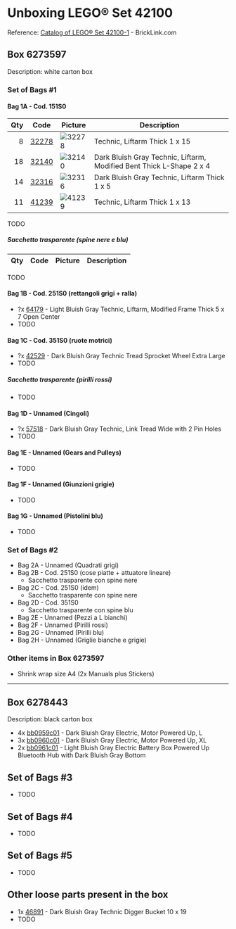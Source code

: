 # Unboxing LEGO&reg; Set 42100

Reference: [Catalog of LEGO&reg; Set 42100-1](https://www.bricklink.com/catalogItemInv.asp?S=42100-1) - BrickLink.com

<!-- (2022-02-16 22:00 CET) -->

## Box 6273597

Description: white carton box

### Set of Bags #1

#### Bag 1A - Cod. 151S0

Qty | Code | Picture | Description
---:|------|---------|----
  8 | [32278](https://www.bricklink.com/v2/catalog/catalogitem.page?P=32278&idColor=86#T=C&C=86) | ![32278](https://img.bricklink.com/ItemImage/PN/86/32278.png) | Technic, Liftarm Thick 1 x 15
 18 | [32140](https://www.bricklink.com/v2/catalog/catalogitem.page?P=32140&idColor=85) | ![32140](https://img.bricklink.com/P/85/32140.jpg) | Dark Bluish Gray Technic, Liftarm, Modified Bent Thick L-Shape 2 x 4
 14 | [32316](https://www.bricklink.com/v2/catalog/catalogitem.page?P=32316&idColor=85) | ![32316](https://img.bricklink.com/P/85/32316.jpg) | Dark Bluish Gray Technic, Liftarm Thick 1 x 5
 11 | [41239](https://www.bricklink.com/v2/catalog/catalogitem.page?P=41239&idColor=85#T=C&C=85) | ![41239](https://img.bricklink.com/ItemImage/PN/85/41239.png) | Technic, Liftarm Thick 1 x 13
TODO

##### Sacchetto trasparente (spine nere e blu)

 Qty | Code | Picture | Description
----:|------|---------|----
TODO

#### Bag 1B - Cod. 251S0 (rettangoli grigi + ralla)

- ?x [64179](https://www.bricklink.com/v2/catalog/catalogitem.page?P=64179&idColor=86) - Light Bluish Gray Technic, Liftarm, Modified Frame Thick 5 x 7 Open Center
- TODO

#### Bag 1C - Cod. 351S0 (ruote motrici)

- ?x [42529](https://www.bricklink.com/v2/catalog/catalogitem.page?P=42529&idColor=85) - Dark Bluish Gray Technic Tread Sprocket Wheel Extra Large
- TODO

##### Sacchetto trasparente (pirilli rossi)

- TODO

#### Bag 1D - Unnamed (Cingoli)

- ?x [57518](https://www.bricklink.com/v2/catalog/catalogitem.page?P=57518&idColor=85) - Dark Bluish Gray Technic, Link Tread Wide with 2 Pin Holes
- TODO

#### Bag 1E - Unnamed (Gears and Pulleys)

- TODO

#### Bag 1F - Unnamed (Giunzioni grigie)

- TODO

#### Bag 1G - Unnamed (Pistolini blu)

- TODO


### Set of Bags #2

* Bag 2A - Unnamed (Quadrati grigi)
* Bag 2B - Cod. 251S0 (cose piatte + attuatore lineare)
  - Sacchetto trasparente con spine nere
* Bag 2C - Cod. 251S0 (idem)
  - Sacchetto trasparente con spine nere
* Bag 2D - Cod. 351S0
  - Sacchetto trasparente con spine blu
* Bag 2E - Unnamed (Pezzi a L bianchi)
* Bag 2F - Unnamed (Pirilli rossi)
* Bag 2G - Unnamed (Pirilli blu)
* Bag 2H - Unnamed (Griglie bianche e grigie)

### Other items in Box 6273597

* Shrink wrap size A4 (2x Manuals plus Stickers)

--------------

## Box 6278443

Description: black carton box
  
* 4x [bb0959c01](https://www.bricklink.com/v2/catalog/catalogitem.page?P=bb0959c01&idColor=85) - Dark Bluish Gray Electric, Motor Powered Up, L
* 3x [bb0960c01](https://www.bricklink.com/v2/catalog/catalogitem.page?P=bb0960c01&idColor=85) - Dark Bluish Gray Electric, Motor Powered Up, XL
* 2x [bb0961c01](https://www.bricklink.com/v2/catalog/catalogitem.page?P=bb0961c01&idColor=86) - Light Bluish Gray Electric Battery Box Powered Up Bluetooth Hub with Dark Bluish Gray Bottom

## Set of Bags #3

* TODO

## Set of Bags #4

* TODO

## Set of Bags #5

* TODO

## Other loose parts present in the box

* 1x [46891](https://www.bricklink.com/v2/catalog/catalogitem.page?P=46891&idColor=85) - Dark Bluish Gray Technic Digger Bucket 10 x 19
* TODO

<!-- EOF -->
